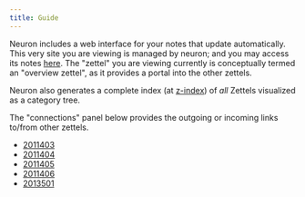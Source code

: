 ```yaml
---
title: Guide
---
```


Neuron includes a web interface for your notes that update automatically. This very site you are viewing is managed by neuron; and you may access its notes [here](https://github.com/srid/neuron/tree/master/guide). The "zettel" you are viewing currently is conceptually termed an "overview zettel", as it provides a portal into the other zettels. 

Neuron also generates a complete index (at [z-index](z-index.html)) of *all* Zettels visualized as a category tree.

The "connections" panel below provides the outgoing or incoming links to/from other zettels.

- [2011403](z://zettel-id)
- [2011404](z://zettel-md)
- [2011405](z://web-interface)
- [2011406](z://editing)
- [2013501](z://search)
